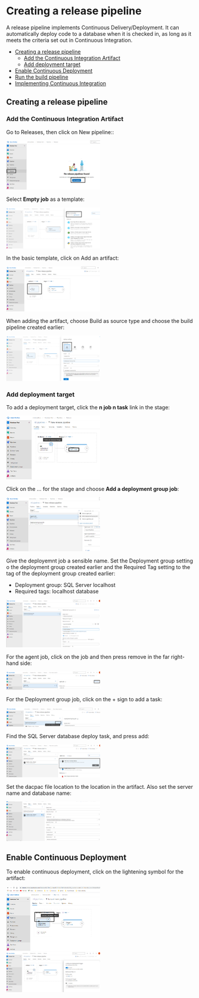# Creating a release pipeline

A release pipeline implements Continuous Delivery/Deployment. It can automatically deploy code to a database when it is checked in, as long as it meets the criteria set out in Continuous Integration.

- [Creating a release pipeline](#Creating-a-release-pipeline)
  - [Add the Continuous Integration Artifact](#Add-the-Continuous-Integration-Artifact) 
  - [Add deployment target](#Add-deployment-target) 
- [Enable Continuous Deployment](#Enable-Continuous-Deployment)
- [Run the build pipeline](#Run-the-build-pipeline)
- [Implementing Continuous Integration](#Implementing-Continuous-Integration)

## Creating a release pipeline
### Add the Continuous Integration Artifact

Go to Releases, then click on New pipeline::

<img src="./Pictures/ReleasePipeline/Release01.png" width="50%" height="50%">

Select **Empty job** as a template:

<img src="./Pictures/ReleasePipeline/Release02.png" width="50%" height="50%">

In the basic template, click on Add an artifact:

<img src="./Pictures/ReleasePipeline/Release03.png" width="50%" height="50%">

When adding the artifact, choose Build as source type and choose the build pipeline created earlier:

<img src="./Pictures/ReleasePipeline/Release04.png" width="50%" height="50%">

### Add deployment target

To add a deployment target, click the **n job n task** link in the stage:

<img src="./Pictures/ReleasePipeline/Release07.png" width="50%" height="50%">

Click on the ... for the stage and choose **Add a deployment group job**:

<img src="./Pictures/ReleasePipeline/Release10.png" width="50%" height="50%">

Give the deployemnt job a sensible name. Set the Deployment group setting o the deployment group created earlier and the Required Tag setting to the tag of the deployment group created earlier:
- Deployment group: SQL Server localhost
- Required tags: localhost database

<img src="./Pictures/ReleasePipeline/Release11.png" width="50%" height="50%">

For the agent job, click on the job and then press remove in the far right-hand side:

<img src="./Pictures/ReleasePipeline/Release12.png" width="50%" height="50%">

For the Deployment group job, click on the + sign to add a task:

<img src="./Pictures/ReleasePipeline/Release13.png" width="50%" height="50%">

Find the SQL Server database deploy task, and press add:

<img src="./Pictures/ReleasePipeline/Release14.png" width="50%" height="50%">

Set the dacpac file location to the location in the artifact. Also set the server name and database name:

<img src="./Pictures/ReleasePipeline/Release15.png" width="50%" height="50%">

## Enable Continuous Deployment
To enable continuous deployment, click on the lightening symbol for the artifact:

<img src="./Pictures/ReleasePipeline/Release05.png" width="50%" height="50%">

<img src="./Pictures/ReleasePipeline/Release06.png" width="50%" height="50%">
